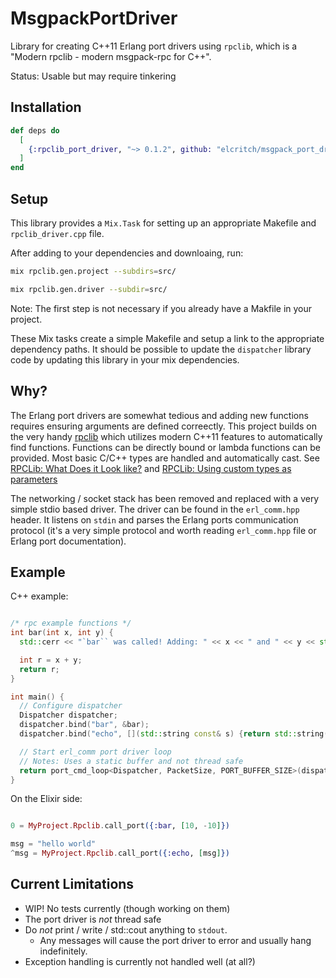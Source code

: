 # MsgpackPortDriver

Library for creating C++11 Erlang port drivers using `rpclib`, which is a "Modern rpclib - modern msgpack-rpc for C++".

Status: Usable but may require tinkering

## Installation

```elixir
def deps do
  [
    {:rpclib_port_driver, "~> 0.1.2", github: "elcritch/msgpack_port_driver"},
  ]
end
```

## Setup

This library provides a `Mix.Task` for setting up an appropriate Makefile and `rpclib_driver.cpp` file. 

After adding to your dependencies and downloaing, run:

```sh
mix rpclib.gen.project --subdirs=src/
```

```sh
mix rpclib.gen.driver --subdir=src/
```

Note: The first step is not necessary if you already have a Makfile in your project.

These Mix tasks create a simple Makefile and setup a link to the appropriate dependency paths. It should be possible to update the `dispatcher` library code by updating this library in your mix dependencies. 

## Why?

The Erlang port drivers are somewhat tedious and adding new functions requires ensuring arguments are defined correectly. This project builds on the very handy [rpclib](http://rpclib.net/) which utilizes modern C++11 features to automatically find functions. Functions can be directly bound or lambda functions can be provided. Most basic C/C++ types are handled and automatically cast. See [RPCLib: What Does it Look like?](http://rpclib.net/#what-does-it-look-like) and [RPCLib: Using custom types as parameters](http://rpclib.net/primer/#using-custom-types-as-parameters) 

The networking / socket stack has been removed and replaced with a very simple stdio based driver. The driver can be found in the `erl_comm.hpp` header. It listens on `stdin` and parses the Erlang ports communication protocol (it's a very simple protocol and worth reading `erl_comm.hpp` file or Erlang port documentation). 

## Example

C++ example:

```c++

/* rpc example functions */
int bar(int x, int y) {
  std::cerr << "`bar`` was called! Adding: " << x << " and " << y << std::endl;

  int r = x + y;
  return r;
}

int main() {
  // Configure dispatcher
  Dispatcher dispatcher;
  dispatcher.bind("bar", &bar);
  dispatcher.bind("echo", [](std::string const& s) {return std::string("> ") + s;});

  // Start erl_comm port driver loop
  // Notes: Uses a static buffer and not thread safe
  return port_cmd_loop<Dispatcher, PacketSize, PORT_BUFFER_SIZE>(dispatcher);
}
```

On the Elixir side:

```elixir

0 = MyProject.Rpclib.call_port({:bar, [10, -10]})

msg = "hello world"
^msg = MyProject.Rpclib.call_port({:echo, [msg]})
```

## Current Limitations

- WIP! No tests currently (though working on them)
- The port driver is _not_ thread safe
- Do _not_ print / write / std::cout anything to `stdout`.
    + Any messages will cause the port driver to error and usually hang indefinitely. 
- Exception handling is currently not handled well (at all?)


